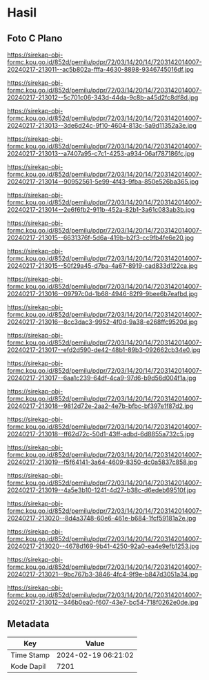 # Hasil

## Foto C Plano

https://sirekap-obj-formc.kpu.go.id/852d/pemilu/pdpr/72/03/14/20/14/7203142014007-20240217-213011--ac5b802a-fffa-4630-8898-9346745016df.jpg

https://sirekap-obj-formc.kpu.go.id/852d/pemilu/pdpr/72/03/14/20/14/7203142014007-20240217-213012--5c701c06-343d-44da-9c8b-a45d2fc8df8d.jpg

https://sirekap-obj-formc.kpu.go.id/852d/pemilu/pdpr/72/03/14/20/14/7203142014007-20240217-213013--3de6d24c-9f10-4604-813c-5a9d11352a3e.jpg

https://sirekap-obj-formc.kpu.go.id/852d/pemilu/pdpr/72/03/14/20/14/7203142014007-20240217-213013--a7407a95-c7c1-4253-a934-06af787186fc.jpg

https://sirekap-obj-formc.kpu.go.id/852d/pemilu/pdpr/72/03/14/20/14/7203142014007-20240217-213014--90952561-5e99-4f43-9fba-850e526ba365.jpg

https://sirekap-obj-formc.kpu.go.id/852d/pemilu/pdpr/72/03/14/20/14/7203142014007-20240217-213014--2e6f6fb2-911b-452a-82b1-3a61c083ab3b.jpg

https://sirekap-obj-formc.kpu.go.id/852d/pemilu/pdpr/72/03/14/20/14/7203142014007-20240217-213015--6631376f-5d6a-419b-b2f3-cc9fb4fe6e20.jpg

https://sirekap-obj-formc.kpu.go.id/852d/pemilu/pdpr/72/03/14/20/14/7203142014007-20240217-213015--50f29a45-d7ba-4a67-8919-cad833d122ca.jpg

https://sirekap-obj-formc.kpu.go.id/852d/pemilu/pdpr/72/03/14/20/14/7203142014007-20240217-213016--09797c0d-1b68-4946-82f9-9bee6b7eafbd.jpg

https://sirekap-obj-formc.kpu.go.id/852d/pemilu/pdpr/72/03/14/20/14/7203142014007-20240217-213016--8cc3dac3-9952-4f0d-9a38-e268ffc9520d.jpg

https://sirekap-obj-formc.kpu.go.id/852d/pemilu/pdpr/72/03/14/20/14/7203142014007-20240217-213017--efd2d590-de42-48b1-89b3-092662cb34e0.jpg

https://sirekap-obj-formc.kpu.go.id/852d/pemilu/pdpr/72/03/14/20/14/7203142014007-20240217-213017--6aa1c239-64df-4ca9-97d6-b9d56d004f1a.jpg

https://sirekap-obj-formc.kpu.go.id/852d/pemilu/pdpr/72/03/14/20/14/7203142014007-20240217-213018--9812d72e-2aa2-4e7b-bfbc-bf397e1f87d2.jpg

https://sirekap-obj-formc.kpu.go.id/852d/pemilu/pdpr/72/03/14/20/14/7203142014007-20240217-213018--ff62d72c-50d1-43ff-adbd-6d8855a732c5.jpg

https://sirekap-obj-formc.kpu.go.id/852d/pemilu/pdpr/72/03/14/20/14/7203142014007-20240217-213019--f5f64141-3a64-4609-8350-dc0a5837c858.jpg

https://sirekap-obj-formc.kpu.go.id/852d/pemilu/pdpr/72/03/14/20/14/7203142014007-20240217-213019--4a5e3b10-1241-4d27-b38c-d6edeb69510f.jpg

https://sirekap-obj-formc.kpu.go.id/852d/pemilu/pdpr/72/03/14/20/14/7203142014007-20240217-213020--8d4a3748-60e6-461e-b684-1fcf59181a2e.jpg

https://sirekap-obj-formc.kpu.go.id/852d/pemilu/pdpr/72/03/14/20/14/7203142014007-20240217-213020--4678d169-9b41-4250-92a0-ea4e9efb1253.jpg

https://sirekap-obj-formc.kpu.go.id/852d/pemilu/pdpr/72/03/14/20/14/7203142014007-20240217-213021--9bc767b3-3846-4fc4-9f9e-b847d3051a34.jpg

https://sirekap-obj-formc.kpu.go.id/852d/pemilu/pdpr/72/03/14/20/14/7203142014007-20240217-213012--346b0ea0-f607-43e7-bc54-718f0262e0de.jpg


## Metadata

| Key        | Value               |
| ---------- | ------------------- |
| Time Stamp | 2024-02-19 06:21:02 |
| Kode Dapil | 7201                |



